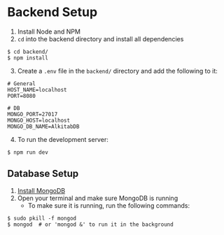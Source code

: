 # Backend Setup
1. Install Node and NPM
2. ``cd`` into the backend directory and install all dependencies
```
$ cd backend/
$ npm install
```

3. Create a `.env` file in the `backend/` directory and add the following to it:
```
# General
HOST_NAME=localhost
PORT=8080

# DB
MONGO_PORT=27017
MONGO_HOST=localhost
MONGO_DB_NAME=AlkitabDB
```

4. To run the development server:
```
$ npm run dev
```

## Database Setup

1. [Install MongoDB](https://www.youtube.com/watch?v=WH5GgHaEy7E)
2. Open your terminal and make sure MongoDB is running
    * To make sure it is running, run the following commands:
```
$ sudo pkill -f mongod
$ mongod  # or 'mongod &' to run it in the background
```